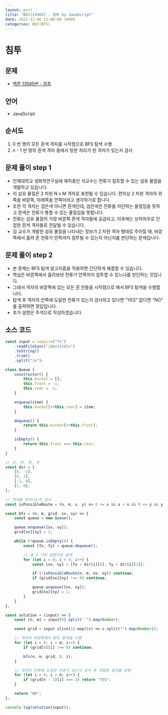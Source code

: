 ```yaml
---
layout: post
title: "BOJ[13565] - 침투 by JavaScript"
date: 2021-12-06 12:00:00 +0900
categories: BOJ(BFS)
---
```


# 침투

## 문제

- [백준 13565번 - 침투](https://www.acmicpc.net/problem/13565)

## 언어

- JavaScript

## 순서도

1. 0 번 행의 모든 흰색 격자를 시작점으로 BFS 탐색 수행
2. n - 1 번 행의 흰색 격자 중에서 방문 처리가 된 격자가 있는지 검사

## 문제 풀이 step 1

- 인제대학교 생화학연구실에 재직중인 석교수는 전류가 침투할 수 있는 섬유 물질을 개발하고 있습니다.
- 이 섬유 물질은 2 차원 N x M 격자로 표현될 수 있습니다. 편의상 2 차원 격자의 위쪽을 바깥쪽, 아래쪽을 안쪽이라고 생각하기로 합니다.
- 또한 각 격자는 검은색 아니면 흰색인데, 검은색은 전류를 차단하는 물질임을 뜻하고 흰색은 전류가 통할 수 있는 물질임을 뜻합니다.
- 전류는 섬유 물질의 가장 바깥쪽 흰색 격자들에 공급되고, 이후에는 상하좌우로 인접한 흰색 격자들로 전달될 수 있습니다.
- 김 교수가 개발한 섬유 물질을 나타내는 정보가 2 차원 격자 형태로 주어질 때, 바깥쪽에서 흘려 준 전류가 안쪽까지 침투될 수 있는지 아닌지를 판단하는 문제입니다.

## 문제 풀이 step 2

- 본 문제는 BFS 탐색 알고리즘을 적용하면 간단하게 해결할 수 있습니다.
- 핵심은 바깥쪽에서 흘려보낸 전류가 안쪽까지 침투할 수 있느냐를 판단하는 것입니다.
- 그래서 격자의 바깥쪽에 있는 모든 흰 칸들을 시작점으로 해서 BFS 탐색을 수행합니다.
- 탐색 후 격자의 안쪽에 도달한 전류가 있는지 검사하고 있다면 "YES" 없다면 "NO" 를 출력하면 정답입니다.
- 추가 설명은 주석으로 작성하겠습니다.

## 소스 코드

```javascript
const input = require("fs")
	.readFileSync("/dev/stdin")
	.toString()
	.trim()
	.split("\n");

class Queue {
	constructor() {
		this.bucket = [];
		this.front = -1;
		this.rear = -1;
	}

	enqueue(item) {
		this.bucket[++this.rear] = item;
	}

	dequeue() {
		return this.bucket[++this.front];
	}

	isEmpty() {
		return this.front === this.rear;
	}
}

// 상, 하, 좌, 우
const dir = [
	[0, -1],
	[0, 1],
	[-1, 0],
	[1, 0],
];

// 격자를 벗어나는지 검사
const isPossibleRoute = (n, m, x, y) => 0 <= x && x < n && 0 <= y && y < m;

const bfs = (n, m, grid, sx, sy) => {
	const queue = new Queue();

	queue.enqueue([sx, sy]);
	grid[sx][sy] = 2;

	while (!queue.isEmpty()) {
		const [fx, fy] = queue.dequeue();

		// 총 4 가지 방향으로 탐색
		for (let i = 0; i < 4; i++) {
			const [nx, ny] = [fx + dir[i][0], fy + dir[i][1]];

			if (!isPossibleRoute(n, m, nx, ny)) continue;
			if (grid[nx][ny] !== 0) continue;

			queue.enqueue([nx, ny]);
			grid[nx][ny] = 2;
		}
	}
};

const solution = (input) => {
	const [n, m] = input[0].split(" ").map(Number);

	const grid = input.slice(1).map((v) => v.split("").map(Number));

	// 격자의 바깥쪽에서 BFS 탐색을 수행
	for (let i = 0; i < m; i++) {
		if (grid[0][i] !== 0) continue;

		bfs(n, m, grid, 0, i);
	}

	// 격자의 안쪽에 도달한 전류가 있는지 검사 후 적절한 결과를 반환
	for (let i = 0; i < m; i++) {
		if (grid[n - 1][i] === 2) return "YES";
	}

	return "NO";
};

console.log(solution(input));
```
